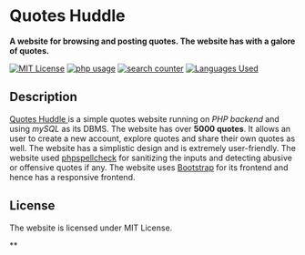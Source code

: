 # Quotes Huddle

**A website for browsing and posting quotes. The website has with a galore of quotes.**


[![MIT License][license-image]][license-url]
[![php usage][php-img]][repo-url]
[![search counter][search_counter_img]][repo-url]
[![Languages Used][lang-img]][repo-url]

## Description
[Quotes Huddle ](https://quoteshuddle.000webhostapp.com/home/ "Quotes Huddle Website") is a simple quotes website running on *PHP backend* and using *mySQL* as its DBMS. The website has over **5000 quotes**. It allows an user to create a new account, explore quotes and share their own quotes as well. The website has a simplistic design and is extremely user-friendly.
The website used [phpspellcheck](https://www.phpspellcheck.com/ "phpspellcheck") for sanitizing the inputs and detecting abusive or offensive quotes if any. The website uses [Bootstrap](https://getbootstrap.com/ "Bootstrap") for its frontend and hence has a responsive frontend. 

## License
The website is licensed under MIT License.


<!-- Markdown link & img dfn's -->
[license-image]:https://img.shields.io/github/license/fork52/QUOTES-HUDDLE
[license-url]:https://github.com/fork52/QUOTES-HUDDLE/blob/master/LICENSE.txt
[repo-url]:https://github.com/fork52/QUOTES-HUDDLE
[php-img]:https://img.shields.io/github/languages/top/fork52/QUOTES-HUDDLE
[search_counter_img]:https://img.shields.io/github/search/fork52/QUOTES-HUDDLE/Quotes?color=yellow
[lang-img]:https://img.shields.io/github/languages/count/fork52/QUOTES-HUDDLE?color=Orange&label=Languages
**